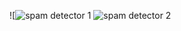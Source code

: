 ![![spam detector 1](https://user-images.githubusercontent.com/83466537/141059384-c6f69857-3034-4b20-9dbb-251bc564a5a3.jpeg)
![spam detector 2](https://user-images.githubusercontent.com/83466537/141059397-f1d59c73-d617-4ea6-a46c-11e830a67f34.jpeg)
